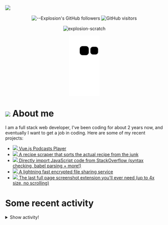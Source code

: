 <picture>
  <source media="(prefers-color-scheme: dark)" srcset="https://user-images.githubusercontent.com/61319150/169753065-1659a66c-faf9-4e8f-b065-b42205df4952.png">
  <img src="https://user-images.githubusercontent.com/61319150/169753029-4ebc7808-4c64-4203-a880-02b38084cca4.png">
</picture>

<div align=center>
  
![--Explosion's GitHub followers](https://img.shields.io/github/followers/Explosion-Scratch?color=00bbbb&style=for-the-badge&logo=github&logoColor=fff) 
![GitHub visitors](https://visitor-badge-reloaded.herokuapp.com/badge?page_id=explosion-scratch.visitor.badge.reloaded&color=00bbbb&style=for-the-badge&logo=github)

</div>

<p align=center><img align="center" src="https://github-readme-streak-stats.herokuapp.com/?user=explosion-scratch&" alt="explosion-scratch" /></p>
<p align=center><img align="center" src="https://raw.githubusercontent.com/Explosion-Scratch/Explosion-scratch/a407529eda6cf7c81265dae00a6eab19d1597632/github-contribution-grid-snake.svg" /></p>

<h1><img src="https://api.iconify.design/noto-v1:beaming-face-with-smiling-eyes.svg" width="25ch"> About me</h1>
  <p>I am a full stack web developer, I've been coding for about 2 years now, and eventually I want to get a job in coding. Here are some of my recent projects:</p>

  <ul>
     <li><a href="https://github.com/explosion-scratch/podcasts_player"><img src="https://api.iconify.design/noto-v1:musical-notes.svg"> Vue.js Podcasts Player</a></li>
     <li><a href="https://github.com/explosion-scratch/recipes/"><img src="https://api.iconify.design/noto-v1:face-savoring-food.svg"> A recipe scraper that sorts the actual recipe from the junk</a></li>
     <li><a href="https://github.com/explosion-scratch/stackoverflow_import/"><img src="https://api.iconify.design/noto-v1:man-technologist-medium-light-skin-tone.svg"> Directly import JavaScript code from StackOverflow (syntax checking, babel parsing + more!)</a></li>
     <li><a href="https://github.com/explosion-scratch/ondrop/"><img src="https://api.iconify.design/noto-v1:cloud-with-lightning.svg"> A lightning fast encrypted file sharing service</a></li>
     <li><a href="https://github.com/explosion-scratch/screenshot_extension/"><img src="https://api.iconify.design/noto-v1:computer-mouse.svg"> The last full page screenshot extension you'll ever need (up to 4x size, no scrolling)</a></li>
  </ul>
  
  # Some recent activity


<details><summary>Show activity!</summary>
<ul>
<li><p>1 day, 16 hours, 54 minutes ago – Commented in <a href="https://github.com/tailwindlabs/tailwindcss/issues/6393#issuecomment-1150340188">tailwindlabs/tailwindcss</a><blockquote>This happened to me as well it turned out to be due to a process chdir call that I had run and then never changed back to the root dir Someh </blockquote></p></li>
<li><p>2 days, 21 hours, 50 minutes ago – Commented in <a href="https://github.com/nickbreaton/vitest-svelte-kit/issues/11#issuecomment-1148789095">nickbreaton/vitest-svelte-kit</a><blockquote>And does not happen when simply using defineConfig in vite config js or deleting vite config js </blockquote></p></li>
<li><p>2 days, 21 hours, 50 minutes ago – Commented in <a href="https://github.com/nickbreaton/vitest-svelte-kit/issues/11#issuecomment-1148788645">nickbreaton/vitest-svelte-kit</a><blockquote>This error changes but does not go away when deleting all content in __error svelte</blockquote></p></li>
<li><p>2 days, 21 hours, 51 minutes ago – Commented in <a href="https://github.com/nickbreaton/vitest-svelte-kit/issues/11#issuecomment-1148788228">nickbreaton/vitest-svelte-kit</a><blockquote>Sometimes the error is this too vite plugin svelte workspace stackoverflow_import src routes __error svelte 17 1 The keyword let is reserv </blockquote></p></li>
<li><p>3 days, 16 hours, 24 minutes ago – Commented in <a href="https://github.com/tandpfun/skill-icons/issues/92#issuecomment-1147884322">tandpfun/skill-icons</a><blockquote>Lmao What are your skills Uhm Gmail </blockquote></p></li>
<li><p>3 days, 16 hours, 25 minutes ago – Commented in <a href="https://github.com/tandpfun/skill-icons/issues/101#issuecomment-1147883378">tandpfun/skill-icons</a><blockquote>Not sure what s wrong with the video keeps glitching</blockquote></p></li>
<li><p>4 days, 21 hours, 37 minutes ago – Commented in <a href="https://github.com/oslabs-beta/Svelvet/issues/65#issuecomment-1146831662">oslabs-beta/Svelvet</a><blockquote> hi love this suggestion we ll be fixing up default node and edge settings in the near future with this in mind stay tuned and i ll let you know </blockquote></p></li>
<li><p>4 days, 21 hours, 37 minutes ago – Commented in <a href="https://github.com/ansh/jiffyreader.com/pull/113#issuecomment-1146831564">ansh/jiffyreader.com</a><blockquote> X140Yu Explosion Scratch I think the shortcut is favourable over the bookmarklet Lets close this No thanks I m happy to use your version of </blockquote></p></li>
<li><p>5 days, 16 hours, 34 minutes ago – Commented in <a href="https://github.com/ansh/jiffyreader.com/issues/96#issuecomment-1146678984">ansh/jiffyreader.com</a><blockquote> I have provided a hackish solution in that discussion which uses a simple htmlescaper to prevent basic XSS See more here https github com ahrm </blockquote></p></li>
<li><p>5 days, 23 hours, 19 minutes ago – Commented in <a href="https://github.com/ansh/jiffyreader.com/pull/111#issuecomment-1146611249">ansh/jiffyreader.com</a><blockquote> Cool gif https media3 giphy com media cFkiFMDg3iFoI giphy gif cid 93787727432c75gnbaymq1ha37eikm8p3dya3p4xpb7380uk rid giphy gif ct g </blockquote></p></li>
<li><p>6 days, 10 hours, 12 minutes ago – Commented in <a href="https://github.com/ansh/jiffyreader.com/pull/111#issuecomment-1146503806">ansh/jiffyreader.com</a><blockquote> You know you can just drag drop the MP4 files onto an issue comment right the videos must be under 10mb to be added </blockquote></p></li>
<li><p>6 days, 10 hours, 16 minutes ago – Commented in <a href="https://github.com/ansh/jiffyreader.com/pull/111#issuecomment-1146503236">ansh/jiffyreader.com</a><blockquote> toggle buggy behaviour video https youtu be DdvnQmN40vE That sounds like a mix of an autogenerated title and a tongue twister </blockquote></p></li>
<li><p>6 days, 11 hours, 18 minutes ago – Commented in <a href="https://github.com/ansh/jiffyreader.com/pull/111#issuecomment-1146489908">ansh/jiffyreader.com</a><blockquote> You know you can just drag drop the MP4 files onto an issue comment right </blockquote></p></li>
<li><p>6 days, 21 hours, 44 minutes ago – Commented in <a href="https://github.com/alyssaxuu/slashy/issues/7#issuecomment-1146053303">alyssaxuu/slashy</a><blockquote>Even just adding a monospace font tab trap would go a long way towards a developer experience </blockquote></p></li>
<li><p>6 days, 21 hours, 45 minutes ago – Commented in <a href="https://github.com/alyssaxuu/slashy/issues/8#issuecomment-1146052803">alyssaxuu/slashy</a><blockquote>I can see how this might be tricky to implement</blockquote></p></li>
<li><p>6 days, 21 hours, 45 minutes ago – Commented in <a href="https://github.com/alyssaxuu/slashy/issues/8#issuecomment-1146052588">alyssaxuu/slashy</a><blockquote> It might work for some commands but others are contextual require focus on the page somewhere to insert the content for example Maybe it could </blockquote></p></li>
<li><p>6 days, 21 hours, 46 minutes ago – Commented in <a href="https://github.com/alyssaxuu/slashy/issues/7#issuecomment-1146052119">alyssaxuu/slashy</a><blockquote>Using a framework for this project instead of just JQUery might also help development a lot I really like svelte because it compiles to pure HTML J </blockquote></p></li>
</ul>
</details>
